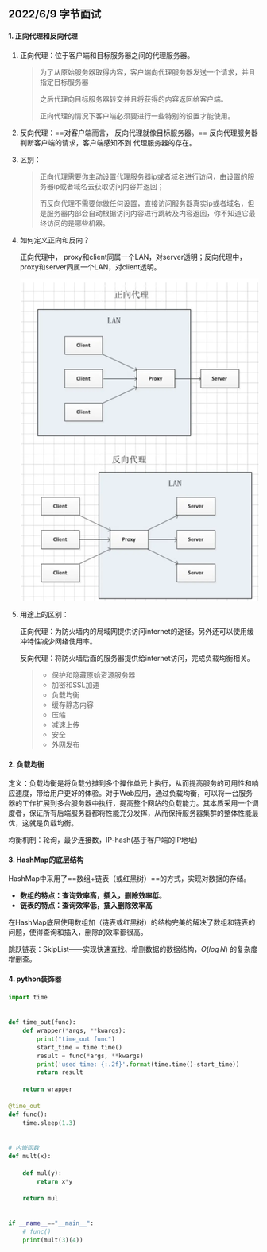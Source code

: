 ## 2022/6/9 字节面试



#### 1. 正向代理和反向代理

1. 正向代理：位于客户端和目标服务器之间的代理服务器。

   > 为了从原始服务器取得内容，客户端向代理服务器发送一个请求，并且指定目标服务器
   >
   > 之后代理向目标服务器转交并且将获得的内容返回给客户端。
   >
   > 正向代理的情况下客户端必须要进行一些特别的设置才能使用。

2. 反向代理：==对客户端而言， 反向代理就像目标服务器。== 反向代理服务器判断客户端的请求，客户端感知不到 代理服务器的存在。

3. 区别：

   > 正向代理需要你主动设置代理服务器ip或者域名进行访问，由设置的服务器ip或者域名去获取访问内容并返回；
   >
   > 而反向代理不需要你做任何设置，直接访问服务器真实ip或者域名，但是服务器内部会自动根据访问内容进行跳转及内容返回，你不知道它最终访问的是哪些机器。

4. 如何定义正向和反向？

   正向代理中， proxy和client同属一个LAN，对server透明；反向代理中， proxy和server同属一个LAN，对client透明。

   ![](https://github.com/Alexanderisgod/PicBed/blob/main/20220610170828.png?raw==trrue)

5. 用途上的区别：

   正向代理：为防火墙内的局域网提供访问internet的途径。另外还可以使用缓冲特性减少网络使用率。

   反向代理：将防火墙后面的服务器提供给internet访问，完成负载均衡相关。

   > - 保护和隐藏原始资源服务器
   > - 加密和SSL加速
   > - 负载均衡
   > - 缓存静态内容
   > - 压缩
   > - 减速上传
   > - 安全
   > - 外网发布

#### 2. 负载均衡

定义：负载均衡是将负载分摊到多个操作单元上执行，从而提高服务的可用性和响应速度，带给用户更好的体验。对于Web应用，通过负载均衡，可以将一台服务器的工作扩展到多台服务器中执行，提高整个网站的负载能力。其本质采用一个调度者，保证所有后端服务器都将性能充分发挥，从而保持服务器集群的整体性能最优，这就是负载均衡。

均衡机制：轮询，最少连接数，IP-hash(基于客户端的IP地址)

#### 3. HashMap的底层结构

HashMap中采用了==数组+链表（或红黑树）==的方式，实现对数据的存储。

- **数组的特点：查询效率高，插入，删除效率低**。
- **链表的特点：查询效率低，插入删除效率高**

在HashMap底层使用数组加（链表或红黑树）的结构完美的解决了数组和链表的问题，使得查询和插入，删除的效率都很高。

跳跃链表：SkipList——实现快速查找、增删数据的数据结构，$O(log\,N)$ 的复杂度增删查。

#### 4. python装饰器

```python
import time


def time_out(func):
    def wrapper(*args, **kwargs):
        print("time_out func")
        start_time = time.time()
        result = func(*args, **kwargs)
        print('used time: {:.2f}'.format(time.time()-start_time))
        return result
    
    return wrapper

@time_out
def func():
    time.sleep(1.3)


# 内嵌函数
def mult(x):

    def mul(y):
        return x*y

    return mul


if __name__=="__main__":
    # func()
    print(mult(3)(4))

```

